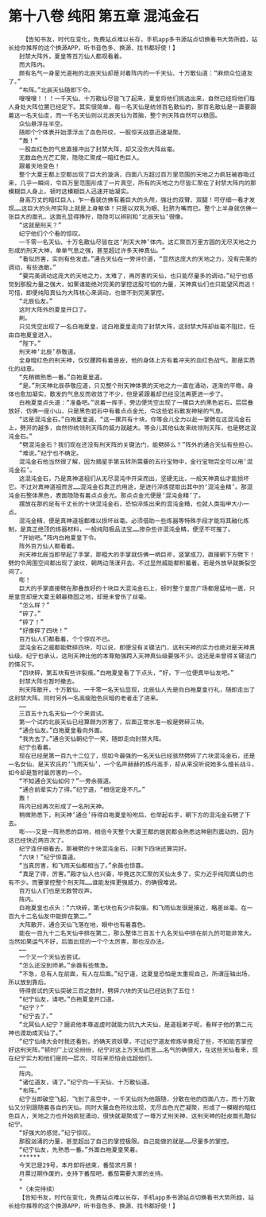 # 第十八卷 纯阳 第五章 混沌金石
        【告知书友，时代在变化，免费站点难以长存，手机app多书源站点切换看书大势所趋，站长给你推荐的这个换源APP，听书音色多、换源、找书都好使！】
       封禁大阵外，夏皇等百万仙人都观看着。
       而大阵内。
       颇有名气一身星光道袍的北辰天仙却是对着阵内的一千天仙、十万散仙道：“麻烦众位道友了。”
       “布阵。”北辰天仙随即下令。
       嗖嗖嗖！！！一千天仙、十万散仙尽皆飞了起来，夏皇将他们挑选出来，自然已经将他们每人身处大阵位置已经定下。其实很简单，每一名天仙是统领百名散仙的，那百名散仙是一直要跟着这一名天仙走，而一千名天仙则以北辰天仙为首脑，整个刑天阵自然可以稳固。
       众仙悬浮在半空。
       随即个个体表开始漂浮出了血色符纹，一股惊天战意迅速凝聚。
       “轰！”
       一股血红色的气息直接冲出了封禁大阵，却又没伤大阵丝毫。
       无数血色光芒汇聚，隐隐汇聚成一暗红色巨人。
       跟着天地变色！
       整个大夏王都上空都出现了巨大的漩涡，四面八方超过百万里范围的天地之力疯狂被吞吸过来，几乎一瞬间，令百万里范围形成了一片真空，所有的天地之力尽皆汇聚在了封禁大阵内的那模糊巨人身上，顿时这模糊巨人迅速开始凝实。
       身高万丈的暗红巨人，乍一看就仿佛有着巨大的头颅，强壮的双臂、双腿！可仔细一看才发现……这巨大的头颅实际上就是上身躯体！只是以双乳为眼、肚脐为嘴而已。整个上半身就仿佛一张巨大的面孔，这面孔显得狰狞，隐隐可以辨别和‘北辰天仙’很像。
       “这就是刑天？”
       纪宁他们个个看的惊叹。
       一千零一名天仙、十万名散仙尽皆在这‘刑天大神’体内。这汇聚百万里方圆的无尽天地之力形成的刑天大神，单单气息之强，甚至超过许多天神真仙。“
       “看似厉害，实则有些发虚。”通合天仙在一旁评价道，“显然这庞大的天地之力，没有完美的调动，有些逸散。”
       “要完美调动这庞大的天地之力，太难了，再厉害的天仙，也只能尽量多的调动。”纪宁也感觉到那股力量之强大，如果谁能绝对完美的掌控这股可怕的力量，天神真仙们也只能望风而逃！可惜，即便纯阳真仙为大阵核心来调动，也做不到完美掌控。
       “北辰仙友。”
       这时大阵外的夏皇开口了。
       刷。
       只见凭空出现了一名白袍夏皇，这白袍夏皇走向了封禁大阵，这封禁大阵却丝毫不阻拦，任由白袍夏皇进入。
       “陛下。”
       刑天神‘北辰’恭敬道。
       全身暗红色的刑天神，仅仅腰跨有着兽皮，他的身体上方有着冲天的血红色战气，那是实质化的战意。
       “先稍微熟悉一番。”白袍夏皇道。
       “是。”刑天神北辰恭敬应道，只见整个刑天神体表的天地之力一直在涌动，逐渐的平稳，身体也愈加凝实，散发的气息反而收敛了不少，但是紧跟着却已经没法再更进一步了。
       白袍夏皇点头道：“准备吧。”说着一挥手，旁边便凭空出现了一摞巨大的黑色岩石，层层叠放好，仿佛一座小山，只是黑色岩石中有着点点金光，令这些岩石散发神秘的气息。
       “这是混沌金石。”白袍夏皇道，“这一摞共有十块，你等会儿全力以赴一掌劈在这混沌金石上，劈开的越多，自然你统领刑天阵的威力就越大。等会儿其他仙友来统领刑天阵，也是劈这混沌金石。”
       “劈混沌金石？我们现在还没有刑天阵的关键法门，能劈碎么？”阵外的通合天仙有些担心。
       “难说。”纪宁也不确定。
       混沌金石他当然很了解，因为摘星手第五转所需要的五行宝物中，金行宝物完全可以用‘混沌金石’。
       这混沌金石，乃是真神道祖们从无尽混沌中开采而出，坚硬无比，一般天神真仙才能损坏它。不过对真神道祖而言……混沌金石真正的用途，是进行淬炼提取出其中的‘混沌金精’。那混沌金石整体黑色，表面隐隐有着点点金光。那点点金光便是‘混沌金精’了。
       摆放在那的足有千丈长的十块混沌金石，恐怕淬炼出来的混沌金精，也就人类指甲大小一点。
       混沌金精，便是真神道祖都难以损坏丝毫。必须借助一些炼器等特殊手段才能将其融化炼制，是真正绝顶的炼器材料，一般纯阳极品法宝……掺杂些许混沌金精，便坚不可摧了。
       “开始吧。”阵内白袍夏皇下令。
       阵外百万仙人都看着。
       刑天神北辰当即举起了手掌，那粗大的手掌就仿佛一柄巨斧，竖掌成刀，直接朝下方劈下！劈的令周围空间都出现了波纹，朝两边荡漾开去。不过显然威能都积蓄着。若是外放早就撕裂空间了。
       嘭！
       巨大的手掌直接劈在那叠放好的十块巨大混沌金石上，顿时整个皇宫广场都是猛地一震，只是皇宫却是大夏王朝最稳固之地，却是未曾伤了丝毫。
       “怎么样？”
       “碎了。”
       “碎了！”
       “好像碎了四块！”
       百万仙人们都看着，个个惊叹不已。
       混沌金石之威都能劈碎四块，可以说，即便没有关键法门，这刑天神的实力也绝对是天神真仙级。纪宁也承认，这刑天神比他的本尊勉强跨入天神真仙级要强不少。这还是未曾得关键法门的情况下。
       “四块碎，第五块有些许裂痕。”白袍夏皇看了下点头，“好，下一位便真毕仙友吧。”
       封禁大阵也暂时撤去。
       刑天阵散开，十万散仙、一千零一名天仙显现，北辰仙人先是向白袍夏皇行礼，随即走出了这封禁大阵。同时另外一名高瘦脸色灰暗的老者走了进来。
       ……
       三百五十九名天仙一个个来尝试。
       第一个试的北辰天仙已经算颇为厉害了，后面正常水准一般是劈碎三块。
       “通合仙友。”白袍夏皇看向外面。
       “我先去了。”通合天仙朝纪宁一笑，随即走向封禁大阵。
       纪宁也看着。
       现在已经是第一百九十二位了，现如今最强的一名天仙已经骇然劈碎了六块混沌金石，还是一名女仙，是天农氏的‘飞雨天仙’，一个名声赫赫的炼丹高手，却从来没听说她多么擅长战斗，如今却是暂时最厉害的一个。
       “不知通合天仙如何？”一旁余薇道。
       “通合前辈实力了得。”纪宁道，“相信定是不凡。”
       轰！
       阵内已经再次形成了一名刑天神。
       稍微熟悉下，刑天神‘通合’待得白袍夏皇吩咐后，也举起右手，朝下方的混沌金石劈了下去。
       嘭~~~又是一阵熟悉的巨响，相信今天整个大夏王都的居民都会熟悉这种剧烈震动的，因为这已经快近两百次了。
       纪宁连仔细看去，那被劈的十块混沌金石，只剩下四块还算完好。
       “六块！”纪宁惊喜道。
       “当真厉害，和飞雨天仙都相当了。”余薇也惊喜。
       “真是了得，厉害。”殿才仙人也兴奋，毕竟这次汇聚的天仙太多了，实力近乎纯阳真仙的也有不少。而要掌控整个刑天阵……谁能发挥更强威力，的确很难说。
       百万仙人们也是无数赞叹声。
       阵内。
       白袍夏皇也点头：“六块碎，第七块也有少许裂痕。和飞雨仙友很是接近，略差丝毫。在一百九十二名仙友中能排在第二。”
       大阵散开，通合天仙飞落在地，眼中也有着喜色。
       能在一百九十二名天仙中排在第二，那么整体三百五十九名天仙中排在前九的可能非常大。当然如果运气不好，后面出现的一个个太厉害，那也没办法。
       ……
       一个又一个天仙去尝试。
       “怎么还没到师弟。”余薇有些焦急。
       “不急，总有人在前面，有人在后面。”纪宁道，这夏皇恐怕是太重视自己，所谓压轴出场，所以放到靠后。
       待得尝试的天仙突破三百之数时，劈碎六块的天仙已经达到了五位！
       “纪宁仙友，请吧。”白袍夏皇开口道。
       “纪宁？”
       “纪宁去了。”
       “北冥仙人纪宁？据说他本尊返虚时就能力抗九大天仙，是道祖弟子呢，看样子他的第二元神也渡劫成天仙了。”
       “纪宁仙缘大会时我还看到，的确天资妖孽，不过纪宁道友修炼毕竟短了些，不知能否掌控好这刑天阵。”顿时厂上议论纷纷，纪宁对这上万天仙而言……名气的确很大，在这些天仙看来，现在纪宁实力和他们是同一层次，可将来恐怕会远超他们。
       ……
       阵内。
       “诸位道友，请了。”纪宁向一千天仙、十万散仙道。
       “布阵。”
       纪宁当即破空飞起，飞到了高空中，一千天仙则为他跟随，分散在他的四面八方，而十万散仙又分别跟随着各自的天仙。同时大量血色符纹出现，无尽血色光芒凝聚，形成了一模糊的暗红色巨人，天地之力也开始疯狂涌动，很快就凝聚成了一尊万丈刑天神，这刑天神的肚皮面孔酷似纪宁。
       “好强大的感觉。”纪宁惊叹。
       那股汹涌的力量，甚至超出了自己的掌控极限。自己能做的就是……尽量多的掌控。
       “纪宁仙友，先熟悉一番。”外面白袍夏皇笑着。
       ******
       今天已是29号，本月即将结束，番茄求月票！
       月票过期作废的，支持下番茄吧，番茄需要大家的支持。
       *
       *（未完待续）
       【告知书友，时代在变化，免费站点难以长存，手机app多书源站点切换看书大势所趋，站长给你推荐的这个换源APP，听书音色多、换源、找书都好使！】